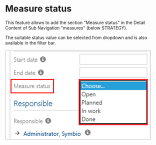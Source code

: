 # Measure status

This feature allows to add the section "Measure status" in the Detail Content of Sub Navigation "measures" (below STRATEGY). 

The suitable status value can be selected from dropdown and is also available in the filter bar.

![screen](../media/measure_status.png)